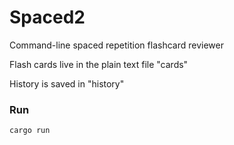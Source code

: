 # Spaced2
Command-line spaced repetition flashcard reviewer

Flash cards live in the plain text file "cards"

History is saved in "history"

### Run

```
cargo run
```
